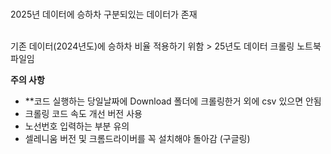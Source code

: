 <br> 2025년 데이터에 승하차 구분되있는 데이터가 존재 

<br>기존 데이터(2024년도)에 승하차 비율 적용하기 위함 > 25년도 데이터 크롤링 노트북 파일임


<b>주의 사항</b>
 -  **코드 실행하는 당일날짜에 Download 폴더에 크롤링한거 외에 csv 있으면 안됨 
 -  크롤링 코드 속도 개선 버전 사용 
 - 노선번호 입력하는 부분 유의 
 - 셀레니움 버전 및 크롬드라이버를 꼭 설치해야 돌아감 (구글링)
